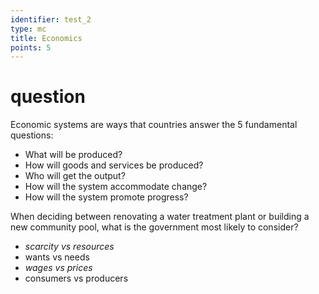 ```yaml
---
identifier: test_2
type: mc
title: Economics
points: 5
---
```

# question
Economic systems are ways that countries answer the 5 fundamental questions:

- What will be produced?
- How will goods and services be produced?
- Who will get the output?
- How will the system accommodate change?
- How will the system promote progress?

When deciding between renovating a water treatment plant or
building a new community pool, what is the government
most likely to consider?

* *scarcity vs resources*
* wants vs needs
* *wages vs prices*
* consumers vs producers


